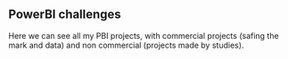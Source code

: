 ## PowerBI challenges

Here we can see all my PBI projects, with commercial projects (safing the mark and data) and non commercial (projects made by studies). 
